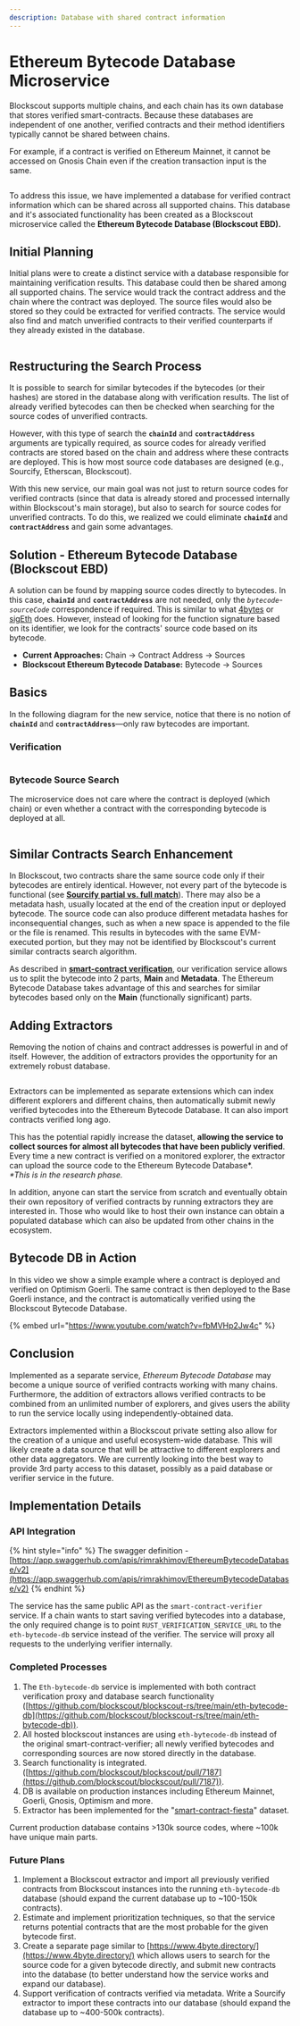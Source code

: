 ```yaml
---
description: Database with shared contract information
---
```


# Ethereum Bytecode Database Microservice

Blockscout supports multiple chains, and each chain has its own database that stores verified smart-contracts. Because these databases are independent of one another, verified contracts and their method identifiers typically cannot be shared between chains.&#x20;

For example, if a contract is verified on Ethereum Mainnet, it cannot be accessed on Gnosis Chain even if the creation transaction input is the same.

<figure><img src="../../.gitbook/assets/no-multichain.png" alt=""><figcaption></figcaption></figure>

To address this issue, we have implemented a database for verified contract information which can be shared across all supported chains. This database and it's associated functionality has been created as a Blockscout microservice called the **Ethereum Bytecode Database (Blockscout EBD).**

## Initial Planning

Initial plans were to create a distinct service with a database responsible for maintaining verification results. This database could then be shared among all supported chains. The service would track the contract address and the chain where the contract was deployed. The source files would also be stored so they could be extracted for verified contracts. The service would also find and match unverified contracts to their verified counterparts if they already existed in the database.

<figure><img src="../../.gitbook/assets/InitialMicroservice.svg" alt=""><figcaption></figcaption></figure>

## Restructuring the Search Process

It is possible to search for similar bytecodes if the bytecodes (or their hashes) are stored in the database along with verification results. The list of already verified bytecodes can then be checked when searching for the source codes of unverified contracts.

However, with this type of search the **`chainId`** and **`contractAddress`** arguments are typically required, as source codes for already verified contracts are stored based on the chain and address where these contracts are deployed. This is how most source code databases are designed (e.g., Sourcify, Etherscan, Blockscout).

With this new service, our main goal was not just to return source codes for verified contracts (since that data is already stored and processed internally within Blockscout's main storage), but also to search for source codes for unverified contracts. To do this, we realized we could eliminate **`chainId`** and **`contractAddress`** and gain some advantages.

## Solution - Ethereum Bytecode Database (Blockscout EBD)

A solution can be found by mapping source codes directly to bytecodes. In this case,  **`chainId`** and **`contractAddress`**  are not needed, only the _`bytecode`-`sourceCode`_ correspondence if required. This is similar to what [4bytes](https://www.4byte.directory/) or [sigEth](https://sig.eth.samczsun.com/) does. However, instead of looking for the function signature based on its identifier, we look for the contracts' source code based on its bytecode.&#x20;

* **Current Approaches:** Chain → Contract Address → Sources
* **Blockscout Ethereum Bytecode Database:** Bytecode → Sources

## Basics

In the following diagram for the new service, notice that there is no notion of **`chainId`** and **`contractAddress`**—only raw bytecodes are important.

### Verification

<figure><img src="../../.gitbook/assets/Ethereum Bytecode DB.png" alt=""><figcaption></figcaption></figure>

### Bytecode Source Search

The microservice does not care where the contract is deployed (which chain) or even whether a contract with the corresponding bytecode is deployed at all.

<figure><img src="../../.gitbook/assets/Ethereum Bytecode DB (1).png" alt=""><figcaption></figcaption></figure>

## Similar Contracts Search Enhancement

In Blockscout, two contracts share the same source code only if their bytecodes are entirely identical. However, not every part of the bytecode is functional (see [**Sourcify partial vs. full match**](https://docs.sourcify.dev/docs/full-vs-partial-match/)). There may also be a metadata hash, usually located at the end of the creation input or deployed bytecode. The source code can also produce different metadata hashes for inconsequential changes, such as when a new space is appended to the file or the file is renamed. This results in bytecodes with the same EVM-executed portion, but they may not be identified by Blockscout's current similar contracts search algorithm.

As described in [**smart-contract verification**](https://docs.blockscout.com/for-developers/information-and-settings/smart-contract-verification#verification-process), our verification service allows us to split the bytecode into 2 parts, **Main** and **Metadata**. The Ethereum Bytecode Database takes advantage of this and searches for similar bytecodes based only on the **Main** (functionally significant) parts.

## Adding Extractors

Removing the notion of chains and contract addresses is powerful in and of itself. However, the addition of extractors provides the opportunity for an extremely robust database.

<figure><img src="../../.gitbook/assets/Ethereum Bytecode DB (3).png" alt=""><figcaption></figcaption></figure>

Extractors can be implemented as separate extensions which can index different explorers and different chains, then automatically submit newly verified bytecodes into the Ethereum Bytecode Database. It can also import contracts verified long ago.&#x20;

This has the potential rapidly increase the dataset, **allowing the service to collect sources for almost all bytecodes that have been publicly verified**. Every time a new contract is verified on a monitored explorer, the extractor can upload the source code to the Ethereum Bytecode Database\*. \
_\*This is in the research phase._&#x20;

In addition, anyone can start the service from scratch and eventually obtain their own repository of verified contracts by running extractors they are interested in. Those who would like to host their own instance can obtain a populated database which can also be updated from other chains in the ecosystem.

## Bytecode DB in Action

In this video we show a simple example where a contract is deployed and verified on Optimism Goerli. The same contract is then deployed to the Base Goerli instance, and the contract is automatically verified using the Blockscout Bytecode Database.

{% embed url="https://www.youtube.com/watch?v=fbMVHp2Jw4c" %}

## Conclusion

Implemented as a separate service, _Ethereum Bytecode Database_ may become a unique source of verified contracts working with many chains. Furthermore, the addition of extractors allows verified contracts to be combined from an unlimited number of explorers, and gives users the ability to run the service locally using independently-obtained data.

Extractors implemented within a Blockscout private setting also allow for the creation of a unique and useful ecosystem-wide database. This will likely create a data source that will be attractive to different explorers and other data aggregators. We are currently looking into the best way to provide 3rd party access to this dataset, possibly as a paid database or verifier service in the future.&#x20;

## Implementation Details

### API Integration

{% hint style="info" %}
The swagger definition -[https://app.swaggerhub.com/apis/rimrakhimov/EthereumBytecodeDatabase/v2](https://app.swaggerhub.com/apis/rimrakhimov/EthereumBytecodeDatabase/v2)
{% endhint %}

The service has the same public API as the `smart-contract-verifier` service. If a chain wants to start saving verified bytecodes into a database, the only required change is to point `RUST_VERIFICATION_SERVICE_URL` to the `eth-bytecode-db` service instead of the verifier. The service will proxy all requests to the underlying verifier internally.

### Completed Processes

1. The `Eth-bytecode-db` service is implemented with both contract verification proxy and database search functionality ([https://github.com/blockscout/blockscout-rs/tree/main/eth-bytecode-db](https://github.com/blockscout/blockscout-rs/tree/main/eth-bytecode-db)).
2. All hosted blockscout instances are using `eth-bytecode-db` instead of the original smart-contract-verifier; all newly verified bytecodes and corresponding sources are now stored directly in the database.
3. Search functionality is integrated. ([https://github.com/blockscout/blockscout/pull/7187](https://github.com/blockscout/blockscout/pull/7187)).
4. DB is available on production instances including Ethereum Mainnet, Goerli, Gnosis, Optimism and more.&#x20;
5. Extractor has been implemented for the "[smart-contract-fiesta](https://huggingface.co/datasets/Zellic/smart-contract-fiesta)" dataset.&#x20;

Current production database contains >130k source codes, where \~100k have unique main parts.

### Future Plans&#x20;

1. Implement a Blockscout extractor and import all previously verified contracts from Blockscout instances into the running `eth-bytecode-db` database (should expand the current database up to \~100-150k contracts).
2. Estimate and implement prioritization techniques, so that the service returns potential contracts that are the most probable for the given bytecode first.
3. Create a separate page similar to [https://www.4byte.directory/](https://www.4byte.directory/) which allows users to search for the source code for a given bytecode directly, and submit new contracts into the database (to better understand how the service works and expand our database).
4. Support verification of contracts verified via metadata. Write a Sourcify extractor to import these contracts into our database (should expand the database up to \~400-500k contracts).



